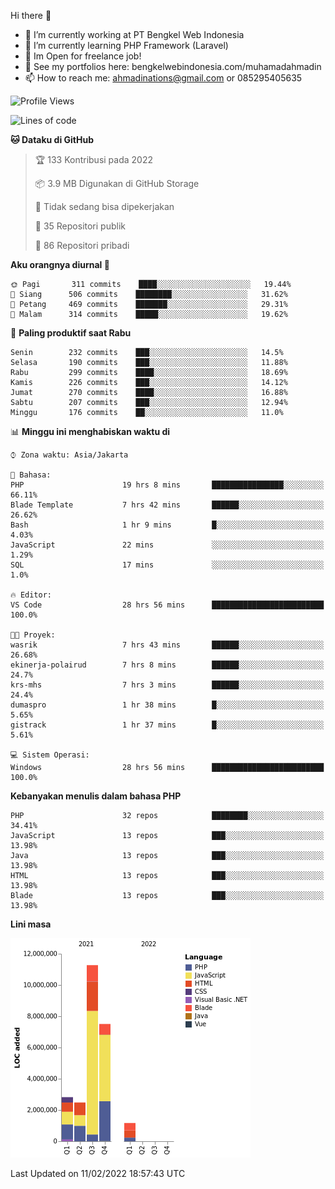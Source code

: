 Hi there 👋

- 🔭 I’m currently working at PT Bengkel Web Indonesia
- 🌱 I’m currently learning PHP Framework (Laravel)
- 📂 Im Open for freelance job!
- 🧷 See my portfolios here: bengkelwebindonesia.com/muhamadahmadin
- 📫 How to reach me: ahmadinations@gmail.com or 085295405635


<!--START_SECTION:waka-->
![Profile Views](http://img.shields.io/badge/Profil%20dilihat-1-blue)

![Lines of code](https://img.shields.io/badge/Sejak%20Hello%20World%20aku%20telah%20menulis-25%20Million%20baris%20kode-blue)

**🐱 Dataku di GitHub** 

> 🏆 133 Kontribusi pada 2022
 > 
> 📦 3.9 MB Digunakan di GitHub Storage 
 > 
> 🚫 Tidak sedang bisa dipekerjakan
 > 
> 📜 35 Repositori publik 
 > 
> 🔑 86 Repositori pribadi  
 > 
**Aku orangnya diurnal 🐤** 

```text
🌞 Pagi       311 commits    ████░░░░░░░░░░░░░░░░░░░░░   19.44% 
🌆 Siang      506 commits    ████████░░░░░░░░░░░░░░░░░   31.62% 
🌃 Petang     469 commits    ███████░░░░░░░░░░░░░░░░░░   29.31% 
🌙 Malam      314 commits    █████░░░░░░░░░░░░░░░░░░░░   19.62%

```
📅 **Paling produktif saat Rabu** 

```text
Senin        232 commits    ███░░░░░░░░░░░░░░░░░░░░░░   14.5% 
Selasa       190 commits    ███░░░░░░░░░░░░░░░░░░░░░░   11.88% 
Rabu         299 commits    ████░░░░░░░░░░░░░░░░░░░░░   18.69% 
Kamis        226 commits    ███░░░░░░░░░░░░░░░░░░░░░░   14.12% 
Jumat        270 commits    ████░░░░░░░░░░░░░░░░░░░░░   16.88% 
Sabtu        207 commits    ███░░░░░░░░░░░░░░░░░░░░░░   12.94% 
Minggu       176 commits    ██░░░░░░░░░░░░░░░░░░░░░░░   11.0%

```


📊 **Minggu ini menghabiskan waktu di** 

```text
⌚︎ Zona waktu: Asia/Jakarta

💬 Bahasa: 
PHP                      19 hrs 8 mins       ████████████████░░░░░░░░░   66.11% 
Blade Template           7 hrs 42 mins       ██████░░░░░░░░░░░░░░░░░░░   26.62% 
Bash                     1 hr 9 mins         █░░░░░░░░░░░░░░░░░░░░░░░░   4.03% 
JavaScript               22 mins             ░░░░░░░░░░░░░░░░░░░░░░░░░   1.29% 
SQL                      17 mins             ░░░░░░░░░░░░░░░░░░░░░░░░░   1.0%

🔥 Editor: 
VS Code                  28 hrs 56 mins      █████████████████████████   100.0%

🐱‍💻 Proyek: 
wasrik                   7 hrs 43 mins       ██████░░░░░░░░░░░░░░░░░░░   26.68% 
ekinerja-polairud        7 hrs 8 mins        ██████░░░░░░░░░░░░░░░░░░░   24.7% 
krs-mhs                  7 hrs 3 mins        ██████░░░░░░░░░░░░░░░░░░░   24.4% 
dumaspro                 1 hr 38 mins        █░░░░░░░░░░░░░░░░░░░░░░░░   5.65% 
gistrack                 1 hr 37 mins        █░░░░░░░░░░░░░░░░░░░░░░░░   5.61%

💻 Sistem Operasi: 
Windows                  28 hrs 56 mins      █████████████████████████   100.0%

```

**Kebanyakan menulis dalam bahasa PHP** 

```text
PHP                      32 repos            ████████░░░░░░░░░░░░░░░░░   34.41% 
JavaScript               13 repos            ███░░░░░░░░░░░░░░░░░░░░░░   13.98% 
Java                     13 repos            ███░░░░░░░░░░░░░░░░░░░░░░   13.98% 
HTML                     13 repos            ███░░░░░░░░░░░░░░░░░░░░░░   13.98% 
Blade                    13 repos            ███░░░░░░░░░░░░░░░░░░░░░░   13.98%

```


**Lini masa**

![Chart not found](https://raw.githubusercontent.com/MuhamadAhmadin/MuhamadAhmadin/master/charts/bar_graph.png) 


 Last Updated on 11/02/2022 18:57:43 UTC
<!--END_SECTION:waka-->

